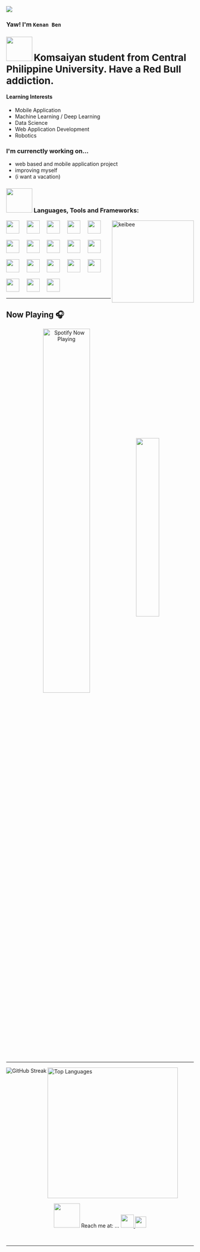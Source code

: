 <img src="https://user-badge.committers.top/philippines/bananaNuggets75.svg" />

### Yaw! I'm `Kenan Ben`

### <img src="https://media.giphy.com/media/v1.Y2lkPTc5MGI3NjExbjkzbnE1d2MyN3J4dmluYXBibjRxdDNjYTY2NHFtMXBkcTVta25jMSZlcD12MV9pbnRlcm5hbF9naWZfYnlfaWQmY3Q9Zw/UuGjEiNXkrQG7ZL3AC/giphy.gif" width="70px" height="65" /> <span style="font-size: 26px;"> Komsaiyan student from Central Philippine University. Have a Red Bull addiction. </span>


<h4 align="left" margin="20px">Learning Interests</h4> 

- Mobile Application
- Machine Learning / Deep Learning
- Data Science
- Web Application Development
- Robotics

### I'm currenctly working on...
- web based and mobile application project
- improving myself
- (i want a vacation)

### <img src="https://media.giphy.com/media/v1.Y2lkPTc5MGI3NjExY3R4Y2NkcHVmbjh1b2hlemR3cml1dWR1Z2FtOHJ5bmtvZGcxNDh4byZlcD12MV9pbnRlcm5hbF9naWZfYnlfaWQmY3Q9Zw/9zXWAIcr6jycE/giphy.gif" width="70px" height="65" /> Languages, Tools and Frameworks: 
<img align="right" height="220px" src="https://media.giphy.com/media/l2YOC9BjeXhCybEaI/giphy.gif?cid=ecf05e470lbytvgf7iq3dtmxxairpaovcrrmhiejene3mudt&rid=giphy.gif&ct=g" alt="keibee"/>

<img src="https://cdn.jsdelivr.net/gh/devicons/devicon@latest/icons/python/python-original.svg" width="35px">&nbsp;&nbsp;&nbsp;&nbsp;
<img src="https://cdn.jsdelivr.net/gh/devicons/devicon@latest/icons/c/c-original.svg" width="35px">&nbsp;&nbsp;&nbsp;&nbsp;
<img src="https://cdn.jsdelivr.net/gh/devicons/devicon@latest/icons/csharp/csharp-original.svg" width="35px">&nbsp;&nbsp;&nbsp;&nbsp;
<img src="https://cdn.jsdelivr.net/gh/devicons/devicon@latest/icons/cpp/cpp-original.svg" width="35px">&nbsp;&nbsp;&nbsp;&nbsp;
<img src="https://cdn.jsdelivr.net/gh/devicons/devicon@latest/icons/java/java-original.svg" width="35px">&nbsp;&nbsp;&nbsp;&nbsp;

<img src="https://cdn.jsdelivr.net/gh/devicons/devicon@latest/icons/html5/html5-original.svg" width="35px">&nbsp;&nbsp;&nbsp;&nbsp;
<img src="https://cdn.jsdelivr.net/gh/devicons/devicon@latest/icons/css3/css3-original.svg" width="35px">&nbsp;&nbsp;&nbsp;&nbsp;
<img src="https://cdn.jsdelivr.net/gh/devicons/devicon@latest/icons/javascript/javascript-original.svg" width="35px">&nbsp;&nbsp;&nbsp;&nbsp;
<img src="https://cdn.jsdelivr.net/gh/devicons/devicon@latest/icons/dot-net/dot-net-original.svg" width="35px">&nbsp;&nbsp;&nbsp;&nbsp;
<img src="https://cdn.jsdelivr.net/gh/devicons/devicon@latest/icons/vscode/vscode-original.svg" width="35px">&nbsp;&nbsp;&nbsp;&nbsp;


<img src="https://cdn.jsdelivr.net/gh/devicons/devicon@latest/icons/visualstudio/visualstudio-plain.svg" width="35px">&nbsp;&nbsp;&nbsp;&nbsp;
<img src="https://cdn.jsdelivr.net/gh/devicons/devicon@latest/icons/android/android-plain.svg" width="35px">&nbsp;&nbsp;&nbsp;&nbsp;
<img src="https://cdn.jsdelivr.net/gh/devicons/devicon@latest/icons/pycharm/pycharm-original.svg" width="35px">&nbsp;&nbsp;&nbsp;&nbsp;
<img src="https://cdn.jsdelivr.net/gh/devicons/devicon@latest/icons/flutter/flutter-original.svg" width="35px">&nbsp;&nbsp;&nbsp;&nbsp;
<img src="https://cdn.jsdelivr.net/gh/devicons/devicon@latest/icons/dart/dart-original.svg" width="35px">&nbsp;&nbsp;&nbsp;&nbsp;

<img src="https://cdn.jsdelivr.net/gh/devicons/devicon@latest/icons/tensorflow/tensorflow-original.svg" width="35px">&nbsp;&nbsp;&nbsp;&nbsp;
<img src="https://cdn.jsdelivr.net/gh/devicons/devicon@latest/icons/mysql/mysql-original.svg" width="35px">&nbsp;&nbsp;&nbsp;&nbsp;
<img src="https://cdn.jsdelivr.net/gh/devicons/devicon@latest/icons/arduino/arduino-original.svg" width="35px">&nbsp;&nbsp;&nbsp;&nbsp;


<hr>


<h2 align="left" margin="10px" style.less="border-bottom: none"> Now Playing 🎧</h2> 

<!-- 
  [![Spotify](https://novatorem-spotify-ebon.vercel.app/api/spotify)](https://open.spotify.com/playlist/14uPY0PsEoZcvUkRfRPnLl)[![Top Langs](https://github-readme-stats.vercel.app/api/top-langs/?username=bananaNuggets75&layout=compact&langs_count=8&theme=gotham)](https://github.com/bananaNuggets75/github-readme-stats)
 -->

<p align="center"> 
   <img style="display:inline-block; vertical-align:middle" alt="Spotify Now Playing" src="https://novatorem-spotify-ebon.vercel.app/api/spotify" width="50%">
   <img style="display:inline-block; vertical-align:middle" src="https://spotify-recently-played-readme.vercel.app/api?user=31qayxotawruu62sus53uvocyfzq" width="35%">
</p>

<hr>

<p>
  
  <a href="https://git.io/streak-stats"><img src="https://github-readme-streak-stats-tau-eosin.vercel.app?user=bananaNuggets75&theme=shadow-purple&border_radius=4.4" alt="GitHub Streak" align="left" /></a>
  
  <img width="350" alt="Top Languages" src="https://github-readme-stats.vercel.app/api/top-langs/?username=bananaNuggets75&layout=compact&langs_count=8&theme=gotham" margin-left=50px >
</p>


<footer align="center">
  <img height="65px" width="70px" src="https://media.giphy.com/media/v1.Y2lkPTc5MGI3NjExaWN5Znk0NjloaTFlc2N6Yzl6a2dlYzA1a254eTFnM2hhZzk5ajNheiZlcD12MV9pbnRlcm5hbF9naWZfYnlfaWQmY3Q9Zw/qPVzemjFi150Q/giphy.gif"/> Reach me at: ...
  <a href="https://www.instagram.com/seben_10/">
    <img src="https://raw.githubusercontent.com/alexnaiman/alexnaiman/master/resources/instagram.webp" height="35px"/>
  </a>
  <a href="mailto:kenanbenpolgo@gmail.com">
    <img src="https://raw.githubusercontent.com/alexnaiman/alexnaiman/master/resources/gmail.png" height="30px"/>
  </a>

  &nbsp;&nbsp;&nbsp;&nbsp;&nbsp;&nbsp;&nbsp;&nbsp;&nbsp;&nbsp;&nbsp;&nbsp;&nbsp;&nbsp;&nbsp;&nbsp;&nbsp;&nbsp;&nbsp;&nbsp;&nbsp;&nbsp;&nbsp;&nbsp;&nbsp;&nbsp;&nbsp;&nbsp;&nbsp;&nbsp;&nbsp;&nbsp;&nbsp;&nbsp;&nbsp;&nbsp;&nbsp;&nbsp;&nbsp;&nbsp;&nbsp;&nbsp;&nbsp;&nbsp;&nbsp;&nbsp;&nbsp;&nbsp;
  
</footer>



<hr>
